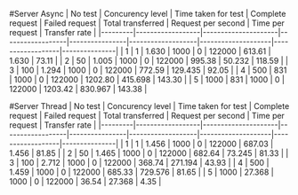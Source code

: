 #Server Async
| No test | Concurency level | Time taken for test | Complete request | Failed request | Total transferred | Request per second | Time per request | Transfer rate |
|---------|------------------|---------------------|------------------|----------------|-------------------|--------------------|------------------|---------------|
| 1       | 1                | 1.630               | 1000             | 0              | 122000            | 613.61             | 1.630            | 73.11         |
| 2       | 50               | 1.005               | 1000             | 0              | 122000            | 995.38             | 50.232           | 118.59        |
| 3       | 100              | 1.294               | 1000             | 0              | 122000            | 772.59             | 129.435          | 92.05         |
| 4       | 500              | 831                 | 1000             | 0              | 122000            | 1202.80            | 415.698          | 143.30        |
| 5       | 1000             | 831                 | 1000             | 0              | 122000            | 1203.42            | 830.967          | 143.38        |

#Server Thread
| No test | Concurency level | Time taken for test | Complete request | Failed request | Total transferred | Request per second | Time per request | Transfer rate |
|---------|------------------|---------------------|------------------|----------------|-------------------|--------------------|------------------|---------------|
| 1       | 1                | 1.456               | 1000             | 0              | 122000            | 687.03             | 1.456            | 81.85         |
| 2       | 50               | 1.465               | 1000             | 0              | 122000            | 682.64             | 73.245           | 81.33         |
| 3       | 100              | 2.712               | 1000             | 0              | 122000            | 368.74             | 271.194          | 43.93         |
| 4       | 500              | 1.459               | 1000             | 0              | 122000            | 685.33             | 729.576          | 81.65         |
| 5       | 1000             | 27.368              | 1000             | 0              | 122000            | 36.54              | 27.368           | 4.35          |